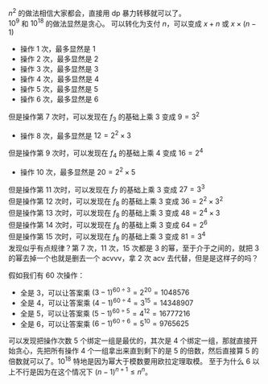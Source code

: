 $n^2$ 的做法相信大家都会，直接用 dp 暴力转移就可以了。  
$10^9$ 和 $10^{18}$ 的做法显然是贪心。
可以转化为支付 $n$，可以变成 $x+n$ 或 $x\times(n-1)$
- 操作 $1$ 次，最多显然是 $1$
- 操作 $2$ 次，最多显然是 $2$
- 操作 $3$ 次，最多显然是 $3$
- 操作 $4$ 次，最多显然是 $4$
- 操作 $5$ 次，最多显然是 $5$
- 操作 $6$ 次，最多显然是 $6$

但是操作第 $7$ 次时，可以发现在 $f_3$ 的基础上乘 $3$ 变成 $9=3^2$
- 操作 $8$ 次，最多显然是 $12=2^2\times 3$

但是操作第 $9$ 次时，可以发现在 $f_4$ 的基础上乘 $4$ 变成 $16=2^4$
- 操作 $10$ 次，最多显然是 $20=2^2\times 5$

但是操作第 $11$ 次时，可以发现在 $f_7$ 的基础上乘 $3$ 变成 $27=3^3$  
但是操作第 $12$ 次时，可以发现在 $f_8$ 的基础上乘 $3$ 变成 $36=2^2\times 3^2$  
但是操作第 $13$ 次时，可以发现在 $f_8$ 的基础上乘 $3$ 变成 $48=2^4\times 3$  
但是操作第 $14$ 次时，可以发现在 $f_8$ 的基础上乘 $3$ 变成 $64=2^6$  
但是操作第 $15$ 次时，可以发现在 $f_8$ 的基础上乘 $3$ 变成 $81=3^4$  
发现似乎有点规律？第 $7$ 次，$11$ 次，$15$ 次都是 $3$ 的幂，至于介于之间的，就把 $3$ 的幂去掉一个也就是删去一个 $\text{acvvv}$，拿 $2$ 次 $\text{acv}$ 去代替，但是是这样子的吗？

假如我们有 $60$ 次操作：
- 全是 $3$，可以让答案乘 $(3-1)^{60\div3}=2^{20}=1048576$
- 全是 $4$，可以让答案乘 $(4-1)^{60\div4}=3^{15}=14348907$
- 全是 $5$，可以让答案乘 $(5-1)^{60\div5}=4^{12}=16777216$
- 全是 $6$，可以让答案乘 $(6-1)^{60\div6}=5^{10}=9765625$  

可以发现把操作次数 $5$ 个绑定一组是最优的，其次是 $4$ 个绑定一组，那就直接开始贪心，先把所有操作 $4$ 个一组拿出来直到剩下的是 $5$ 的倍数，然后直接算 $5$ 的倍数就可以了。$10^{18}$ 特地是因为幂大于模数要用欧拉定理取模。
至于为什么 $6$ 以上不行是因为在这个情况下 $(n-1)^{n+1}\le n^n$。
